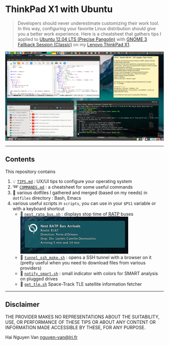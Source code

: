ThinkPad X1 with Ubuntu
==============

> Developers should never underestimate customizing their work tool. In this way, configuring your favorite Linux distribution should give you a better work experience. Here is a cheatsheet that gathers tips I applied to [Ubuntu 12.04 LTS (Precise Pangolin)](http://releases.ubuntu.com/12.04/) with [GNOME 3 Fallback Session (Classic)](https://launchpad.net/ubuntu/precise/+package/gnome-session-fallback) on my [Lenovo ThinkPad X1](http://www.lenovo.com/mp/x1/index.html).

![A screenshot of my desktop](img/desktop.png "A screenshot of my desktop")

----------------------

Contents
----------------------
This repository contains

1. :bulb: [`TIPS.md`](TIPS.md) : UX/UI tips to configure your operating system
2. :loop: [`COMMANDS.md`](COMMANDS.md) : a cheatsheet for some useful commands
3. :nut_and_bolt: various dotfiles I gathered and merged (based on my needs) in `dotfiles` directory : Bash, Emacs
4. various useful scripts in `scripts`, you can use in your `$PS1` variable or with a keyboard shortcut
   - :bus: [`next_ratp_bus.sh`](next_ratp_bus.sh) : displays stop time of [RATP](http://ratp.fr/) buses ![equation](img/notify-ratp.png "A screenshot of RATP bus arrival notifier")
   - :tropical_fish: [`tunnel_ssh_make.sh`](tunnel_ssh_make.sh) : opens a SSH tunnel with a browser on it (pretty useful when you need to download files from various providers)
   - :vhs: [`notify_smart.sh`](notify_smart.sh) : small indicator with colors for SMART analysis on plugged drives
   - :satellite: [`get_tle.sh`](get_tle.sh) Space-Track TLE satellite information fetcher


----------------------

Disclaimer
----------------------
THE PROVIDER MAKES NO REPRESENTATIONS ABOUT THE SUITABILITY, USE, OR PERFORMANCE OF THESE TIPS OR ABOUT ANY CONTENT OR INFORMATION MADE ACCESSIBLE BY THESE, FOR ANY PURPOSE.

Hai Nguyen Van <nguyen-van@lri.fr>



